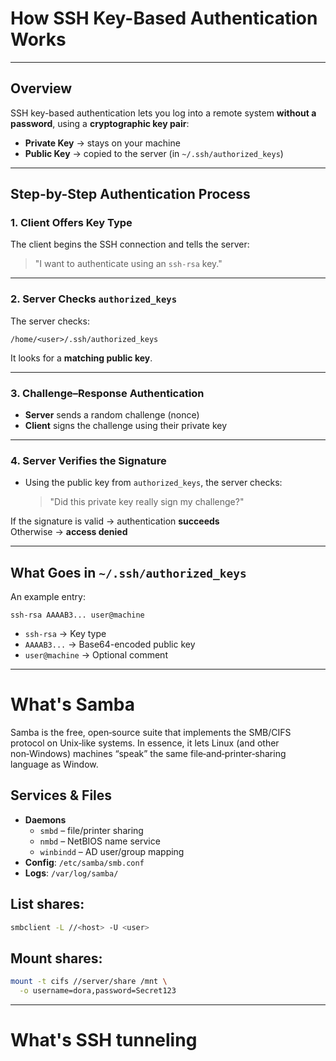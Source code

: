 
# How SSH Key-Based Authentication Works
---

## Overview

SSH key-based authentication lets you log into a remote system **without a password**, using a **cryptographic key pair**:

- **Private Key** → stays on your machine
- **Public Key** → copied to the server (in `~/.ssh/authorized_keys`)

---

## Step-by-Step Authentication Process

### 1. Client Offers Key Type

The client begins the SSH connection and tells the server:
> "I want to authenticate using an `ssh-rsa` key."

---

### 2.  Server Checks `authorized_keys`

The server checks:

```
/home/<user>/.ssh/authorized_keys
```

It looks for a **matching public key**.

---

### 3.  Challenge–Response Authentication

- **Server** sends a random challenge (nonce)
- **Client** signs the challenge using their private key

---

### 4.  Server Verifies the Signature

- Using the public key from `authorized_keys`, the server checks:
  > "Did this private key really sign my challenge?"

 If the signature is valid → authentication **succeeds**  
 Otherwise → **access denied**

---

## What Goes in `~/.ssh/authorized_keys`

An example entry:

```
ssh-rsa AAAAB3... user@machine
```

- `ssh-rsa` → Key type
- `AAAAB3...` → Base64-encoded public key
- `user@machine` → Optional comment

----------------------------------------------------------

# What's Samba 
Samba is the free, open‑source suite that implements the SMB/CIFS protocol on Unix‑like systems. In essence, it lets Linux (and other non‑Windows) machines “speak” the same file‑and‑printer‑sharing language as Window. 

## Services & Files  
- **Daemons**  
  - `smbd` – file/printer sharing  
  - `nmbd` – NetBIOS name service  
  - `winbindd` – AD user/group mapping  
- **Config**: `/etc/samba/smb.conf`  
- **Logs**: `/var/log/samba/`


## List shares: 
```bash
smbclient -L //<host> -U <user> 
```

## Mount shares:
```bash 
mount -t cifs //server/share /mnt \
  -o username=dora,password=Secret123
```

-------------------------------------------------------------------


# What's SSH tunneling 




